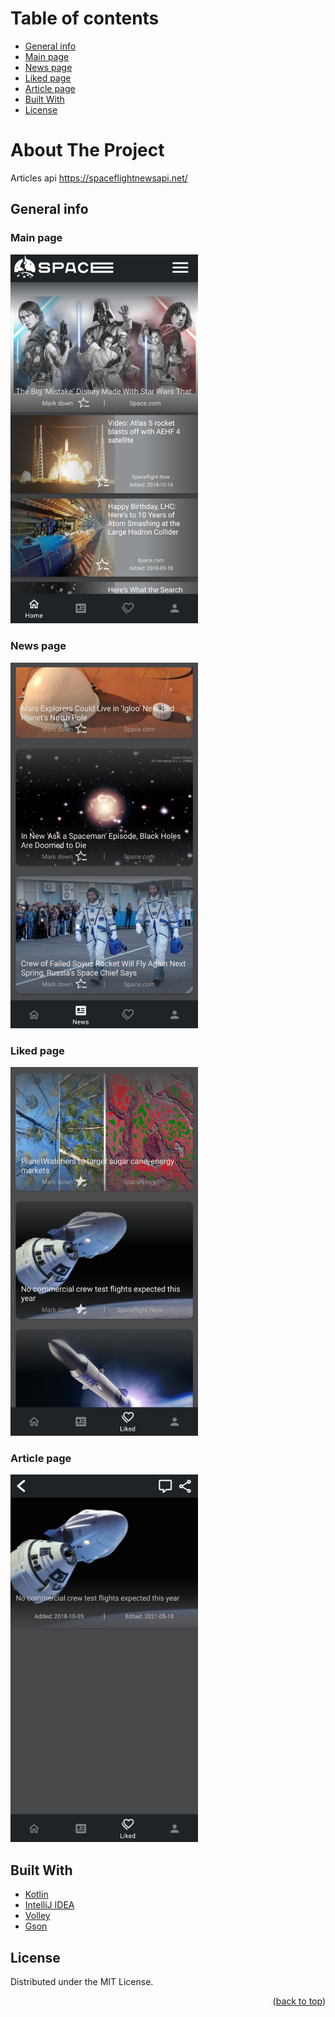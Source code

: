 # Table of contents
* [General info](#general-info)
* [Main page](#main-page)
* [News page](#news-page)
* [Liked page](#liked-page)
* [Article page](#article-page)
* [Built With](#built-with)
* [License](#license)

# About The Project

Articles api https://spaceflightnewsapi.net/

## General info

### Main page
<img src = "https://github.com/jarekkopaczewski/SpaceNews/blob/2be2206b7bef6e45a3a2d1ee08157029887b4b55/ss_3.jpg" width = "300"/>

### News page
<img src = "https://github.com/jarekkopaczewski/SpaceNews/blob/2be2206b7bef6e45a3a2d1ee08157029887b4b55/ss_2.jpg" width = "300"/>

### Liked page
<img src = "https://github.com/jarekkopaczewski/SpaceNews/blob/2be2206b7bef6e45a3a2d1ee08157029887b4b55/ss_1.jpg" width = "300"/>

### Article page
<img src = "https://github.com/jarekkopaczewski/SpaceNews/blob/2be2206b7bef6e45a3a2d1ee08157029887b4b55/ss_4.jpg" width = "300"/>

## Built With

* [Kotlin](https://kotlinlang.org/)
* [IntelliJ IDEA](https://www.jetbrains.com/idea/)
* [Volley](https://github.com/google/volley)
* [Gson](https://github.com/google/gson)

## License

Distributed under the MIT License.

<p align="right">(<a href="#top">back to top</a>)</p>
